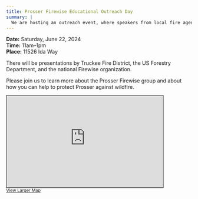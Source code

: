 ```yaml
---
title: Prosser Firewise Educational Outreach Day
summary: |
  We are hosting an outreach event, where speakers from local fire agencies will discuss fire risk & mitigation, and rebate programs. Ice cream after!
---
```


**Date:** Saturday, June 22, 2024<br/>
**Time:** 11am–1pm<br/>
**Place:** 11526 Ida Way<br/>

There will be presentations by Truckee Fire District, the US Forestry
Department, and the national Firewise organization.

Please join us to learn more about the Prosser Firewise group and about how
you can help to protect Prosser against wildfire.

<iframe width="425" height="250" frameborder="0" scrolling="no" marginheight="0" marginwidth="0" src="https://www.openstreetmap.org/export/embed.html?bbox=-120.1639074138092%2C39.35932982333835%2C-120.16003162178266%2C39.36117551735806&amp;layer=mapnik&amp;marker=39.36025267644429%2C-120.16196951779591" style="border: 1px solid black"></iframe><br/><small><a href="https://www.openstreetmap.org/?mlat=39.36025&amp;mlon=-120.16197#map=19/39.36025/-120.16197&amp;layers=N">View Larger Map</a></small>
